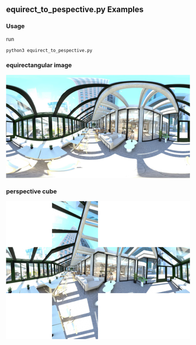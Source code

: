 ## equirect_to_pespective.py Examples
### Usage 
run
```bash
python3 equirect_to_pespective.py
```
### equirectangular image
![Alt text](images/office.png)
### perspective cube
![Alt text](images/cube_perspective_image.png)
